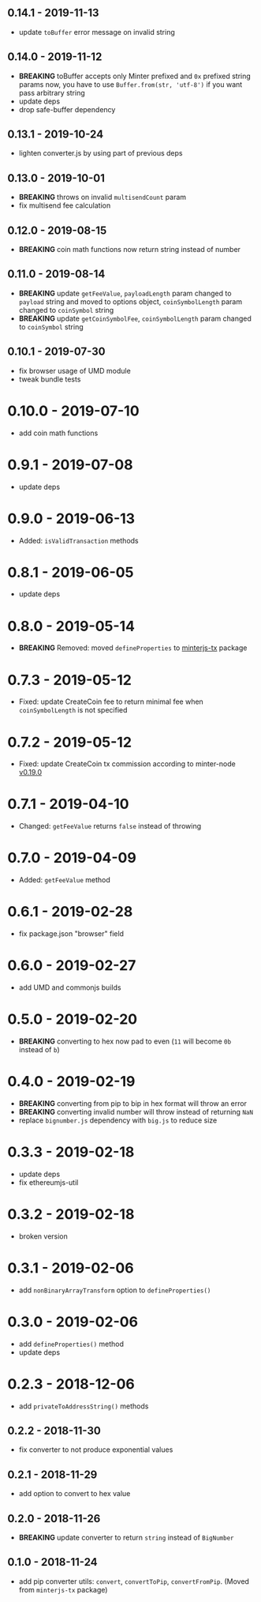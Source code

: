## 0.14.1 - 2019-11-13
- update `toBuffer` error message on invalid string 

## 0.14.0 - 2019-11-12
- **BREAKING** toBuffer accepts only Minter prefixed and `0x` prefixed string params now, you have to use `Buffer.from(str, 'utf-8')` if you want pass arbitrary string
- update deps
- drop safe-buffer dependency

## 0.13.1 - 2019-10-24
- lighten converter.js by using part of previous deps

## 0.13.0 - 2019-10-01
- **BREAKING** throws on invalid `multisendCount` param
- fix multisend fee calculation

## 0.12.0 - 2019-08-15
- **BREAKING** coin math functions now return string instead of number

## 0.11.0 - 2019-08-14
- **BREAKING** update `getFeeValue`, `payloadLength` param changed to `payload` string and moved to options object, `coinSymbolLength` param changed to `coinSymbol` string  
- **BREAKING** update `getCoinSymbolFee`, `coinSymbolLength` param changed to `coinSymbol` string 

## 0.10.1 - 2019-07-30
- fix browser usage of UMD module
- tweak bundle tests

# 0.10.0 - 2019-07-10
- add coin math functions

# 0.9.1 - 2019-07-08
- update deps

# 0.9.0 - 2019-06-13
- Added: `isValidTransaction` methods

# 0.8.1 - 2019-06-05
- update deps

# 0.8.0 - 2019-05-14
- **BREAKING** Removed: moved `defineProperties` to [minterjs-tx](https://github.com/MinterTeam/minterjs-tx) package

# 0.7.3 - 2019-05-12
- Fixed: update CreateCoin fee to return minimal fee when `coinSymbolLength` is not specified

# 0.7.2 - 2019-05-12
- Fixed: update CreateCoin tx commission according to minter-node [v0.19.0](https://github.com/MinterTeam/minter-go-node/blob/master/CHANGELOG.md#0190)

# 0.7.1 - 2019-04-10
- Changed: `getFeeValue` returns `false` instead of throwing 

# 0.7.0 - 2019-04-09
- Added: `getFeeValue` method 

# 0.6.1 - 2019-02-28
- fix package.json "browser" field

# 0.6.0 - 2019-02-27
- add UMD and commonjs builds

# 0.5.0 - 2019-02-20
- **BREAKING** converting to hex now pad to even (`11` will become `0b` instead of `b`)

# 0.4.0 - 2019-02-19
- **BREAKING** converting from pip to bip in hex format will throw an error
- **BREAKING** converting invalid number will throw instead of returning `NaN`
- replace `bignumber.js` dependency with `big.js` to reduce size

# 0.3.3 - 2019-02-18
- update deps
- fix ethereumjs-util

# 0.3.2 - 2019-02-18
- broken version

# 0.3.1 - 2019-02-06
- add `nonBinaryArrayTransform` option to `defineProperties()`

# 0.3.0 - 2019-02-06
- add `defineProperties()` method
- update deps

# 0.2.3 - 2018-12-06
- add `privateToAddressString()` methods

## 0.2.2 - 2018-11-30
- fix converter to not produce exponential values

## 0.2.1 - 2018-11-29
- add option to convert to hex value

## 0.2.0 - 2018-11-26
- **BREAKING** update converter to return `string` instead of `BigNumber`

## 0.1.0 - 2018-11-24
- add pip converter utils: `convert`, `convertToPip`, `convertFromPip`. (Moved from `minterjs-tx` package)
